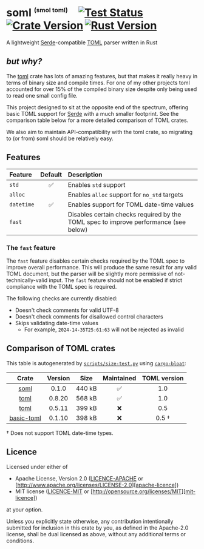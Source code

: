 # soml <sup><sub><sup>(smol toml)</sup></sub></sup>&emsp;[![Test Status]][actions]&thinsp;[![Crate Version]][crates]&thinsp;[![Rust Version]][crates]

[test status]: https://img.shields.io/github/actions/workflow/status/staticintlucas/soml/ci.yml?branch=main&label=tests&style=flat-square
[crate version]: https://img.shields.io/crates/v/soml?style=flat-square
[rust version]: https://img.shields.io/crates/msrv/soml?style=flat-square

[actions]: https://github.com/staticintlucas/soml/actions?query=branch%3Amain
[crates]: https://crates.io/crates/soml

<!-- cargo-rdme start -->

A lightweight [Serde]-compatible [TOML][toml-lang] parser written in Rust

## *but why?*

The [toml][toml-rs] crate has lots of amazing features, but that makes it really heavy in terms of binary size and compile times.
For one of my other projects toml accounted for over 15% of the compiled binary size despite only being used to read one small config file.

This project designed to sit at the opposite end of the spectrum, offering basic TOML support for [Serde] with a much smaller footprint.
See the comparison table below for a more detailed comparison of TOML crates.

We also aim to maintain API-compatibility with the toml crate, so migrating to (or from) soml should be relatively easy.

[serde]: https://serde.rs/
[toml-lang]: https://toml.io/
[toml-rs]: https://github.com/toml-lang/toml

## Features

Feature    | Default | Description
:----------|:-------:|:----------------------------------------------
`std`      |    ✅    | Enables `std` support
`alloc`    |         | Enables `alloc` support for `no_std` targets
`datetime` |    ✅    | Enables support for TOML date-time values
`fast`     |         | Disables certain checks required by the TOML spec to improve performance (see below)

### The `fast` feature

The `fast` feature disables certain checks required by the TOML spec to improve overall performance.
This will produce the same result for any valid TOML document, but the parser will be slightly more permissive of not-technically-valid input.
The `fast` feature should not be enabled if strict compliance with the TOML spec is required.

The following checks are currently disabled:

- Doesn't check comments for valid UTF-8
- Doesn't check comments for disallowed control characters
- Skips validating date-time values
  - For example, `2024-14-35T25:61:63` will not be rejected as invalid

## Comparison of TOML crates

This table is autogenerated by [`scripts/size-test.py`] using [`cargo-bloat`]:

Crate | Version | Size | Maintained | TOML version
:----:|:-------:|:----:|:----------:|:-----------:
[soml] | 0.1.0 | 440 kB | ✅ | 1.0
[toml] | 0.8.20 | 568 kB | ✅ | 1.0
[toml] | 0.5.11 | 399 kB | ❌ | 0.5
[basic-toml] | 0.1.10 | 398 kB | ❌ | 0.5 †

† Does not support TOML date-time types.

[basic-toml]: https://crates.io/crates/basic-toml
[soml]: https://crates.io/crates/soml
[toml]: https://crates.io/crates/toml

[`scripts/size-test.py`]: https://github.com/staticintlucas/soml/blob/v0.1.0/scripts/size-test.py
[`cargo-bloat`]: https://crates.io/crates/cargo-bloat

<!-- cargo-rdme end -->

## Licence

Licensed under either of

* Apache License, Version 2.0 ([LICENCE-APACHE](LICENCE-APACHE) or [http://www.apache.org/licenses/LICENSE-2.0][apache-licence])
* MIT license ([LICENCE-MIT](LICENCE-MIT) or [http://opensource.org/licenses/MIT][mit-licence])

at your option.

Unless you explicitly state otherwise, any contribution intentionally submitted for inclusion in
this crate by you, as defined in the Apache-2.0 license, shall be dual licensed as above, without
any additional terms or conditions.

[apache-licence]: http://www.apache.org/licenses/LICENSE-2.0
[mit-licence]: http://opensource.org/licenses/MIT
